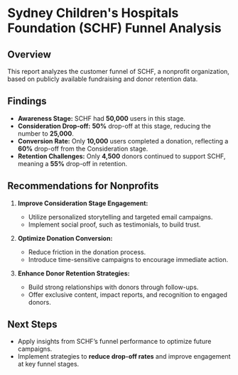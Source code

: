# Sydney Children's Hospitals Foundation (SCHF) Funnel Analysis

## Overview
This report analyzes the customer funnel of SCHF, a nonprofit organization, based on publicly available fundraising and donor retention data.

## Findings
- **Awareness Stage:** SCHF had **50,000** users in this stage.
- **Consideration Drop-off:** **50%** drop-off at this stage, reducing the number to **25,000**.
- **Conversion Rate:** Only **10,000** users completed a donation, reflecting a **60%** drop-off from the Consideration stage.
- **Retention Challenges:** Only **4,500** donors continued to support SCHF, meaning a **55%** drop-off in retention.

## Recommendations for Nonprofits
1. **Improve Consideration Stage Engagement:** 
   - Utilize personalized storytelling and targeted email campaigns.
   - Implement social proof, such as testimonials, to build trust.

2. **Optimize Donation Conversion:**
   - Reduce friction in the donation process.
   - Introduce time-sensitive campaigns to encourage immediate action.

3. **Enhance Donor Retention Strategies:**
   - Build strong relationships with donors through follow-ups.
   - Offer exclusive content, impact reports, and recognition to engaged donors.

## Next Steps
- Apply insights from SCHF’s funnel performance to optimize future campaigns.
- Implement strategies to **reduce drop-off rates** and improve engagement at key funnel stages.
